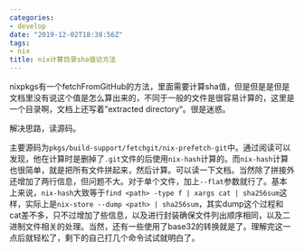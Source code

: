 ```yaml
---
categories: 
- develop
date: "2019-12-02T18:38:56Z"
tags: 
- nix
title: nix计算目录sha值访方法
---
```


nixpkgs有一个fetchFromGitHub的方法，里面需要计算sha值，但是但是是但是文档里没有说这个值是怎么算出来的，不同于一般的文件是很容易计算的，这里是一个目录啊，文档上还写着”extracted directory“。很是迷惑。
<!--more-->

解决思路，读源码。

主要源码为`pkgs/build-support/fetchgit/nix-prefetch-git`中。通过阅读可以发现，他在计算时是删掉了`.git`文件的后使用`nix-hash`计算的。而`nix-hash`计算也很简单，就是把所有文件拼起来，然后计算。可以读一下文档。当然除了拼接外还增加了两行信息，但问题不大。对于单个文件，加上`--flat`参数就行了。基本上来说，`nix-hash`大致等于`find <path> -type f | xargs cat | sha256sum`这样，实际上是`nix-store --dump <path> | sha256sum`，其实dump这个过程和cat差不多，只不过增加了些信息，以及进行封装确保文件列出顺序相同，以及二进制文件相关的处理。当然，还有一些使用了base32的转换就是了。理解完这一点后就轻松了，剩下的自己打几个命令试试就明白了。


